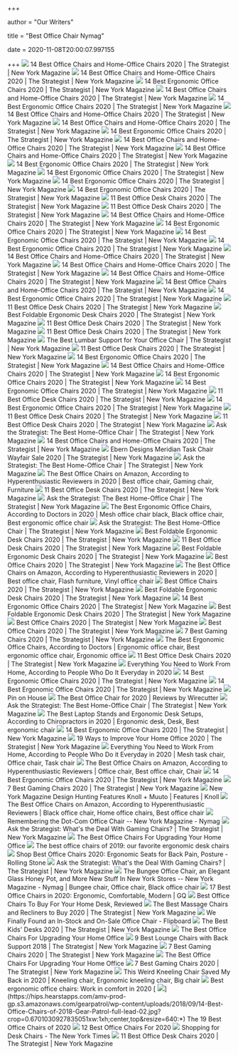 +++
        
author = "Our Writers"
        
title = "Best Office Chair Nymag"
        
date = 2020-11-08T20:00:07.997155
        
+++
[ ![](https://pyxis.nymag.com/v1/imgs/fdc/3a6/86a7075e3525ef1c07994401e3cd530a78-amazon-basics-exec-chair.2x.rsquare.w600.jpg)](https://pyxis.nymag.com/v1/imgs/fdc/3a6/86a7075e3525ef1c07994401e3cd530a78-amazon-basics-exec-chair.2x.rsquare.w600.jpg) 14 Best Office Chairs and Home-Office Chairs 2020 | The Strategist | New  York Magazine
[ ![](https://pyxis.nymag.com/v1/imgs/154/4b0/5c27022840e2dbf6dfd9249b0e5470c626-essentials-high-back-executive-chair.2x.rsquare.w600.jpg)](https://pyxis.nymag.com/v1/imgs/154/4b0/5c27022840e2dbf6dfd9249b0e5470c626-essentials-high-back-executive-chair.2x.rsquare.w600.jpg) 14 Best Office Chairs and Home-Office Chairs 2020 | The Strategist | New  York Magazine
[ ![](https://pyxis.nymag.com/v1/imgs/ca0/376/4360d10cf1bdff0c2bf6ac48c8dd8b9581-mirra-01-.2x.rsquare.w600.jpg)](https://pyxis.nymag.com/v1/imgs/ca0/376/4360d10cf1bdff0c2bf6ac48c8dd8b9581-mirra-01-.2x.rsquare.w600.jpg) 14 Best Ergonomic Office Chairs 2020 | The Strategist | New York Magazine
[ ![](https://pyxis.nymag.com/v1/imgs/792/f64/1e520ffe663f911427a2b10a6a0f6eb585-amazonbasics-classic-mid-back-mesh-swive.2x.rsquare.w600.jpg)](https://pyxis.nymag.com/v1/imgs/792/f64/1e520ffe663f911427a2b10a6a0f6eb585-amazonbasics-classic-mid-back-mesh-swive.2x.rsquare.w600.jpg) 14 Best Office Chairs and Home-Office Chairs 2020 | The Strategist | New  York Magazine
[ ![](https://pyxis.nymag.com/v1/imgs/846/daf/286566b1c411ec4f7e2fe2c9864102193c-humanscale-01-.2x.rdeep-vertical.w245.jpg)](https://pyxis.nymag.com/v1/imgs/846/daf/286566b1c411ec4f7e2fe2c9864102193c-humanscale-01-.2x.rdeep-vertical.w245.jpg) 14 Best Ergonomic Office Chairs 2020 | The Strategist | New York Magazine
[ ![](https://pyxis.nymag.com/v1/imgs/9c2/9bf/436a954ba3169c4f4f501fc9279e51f170-hon-valutask-low-back-task-chair.2x.rsquare.w600.jpg)](https://pyxis.nymag.com/v1/imgs/9c2/9bf/436a954ba3169c4f4f501fc9279e51f170-hon-valutask-low-back-task-chair.2x.rsquare.w600.jpg) 14 Best Office Chairs and Home-Office Chairs 2020 | The Strategist | New  York Magazine
[ ![](https://pyxis.nymag.com/v1/imgs/61a/801/c0310140bb4b4ded27a02d48d2ecc677ef.2x.rdeep-vertical.w245.jpg)](https://pyxis.nymag.com/v1/imgs/61a/801/c0310140bb4b4ded27a02d48d2ecc677ef.2x.rdeep-vertical.w245.jpg) 14 Best Office Chairs and Home-Office Chairs 2020 | The Strategist | New  York Magazine
[ ![](https://pyxis.nymag.com/v1/imgs/f7b/871/043213788ebaa36c20833630d25462d7f8-1----.2x.rsquare.w600.jpg)](https://pyxis.nymag.com/v1/imgs/f7b/871/043213788ebaa36c20833630d25462d7f8-1----.2x.rsquare.w600.jpg) 14 Best Ergonomic Office Chairs 2020 | The Strategist | New York Magazine
[ ![](https://pyxis.nymag.com/v1/imgs/dca/0c5/df9e70c76d45b4f288137691f42c109207-03-180219.rsquare.w600.jpg)](https://pyxis.nymag.com/v1/imgs/dca/0c5/df9e70c76d45b4f288137691f42c109207-03-180219.rsquare.w600.jpg) 14 Best Office Chairs and Home-Office Chairs 2020 | The Strategist | New  York Magazine
[ ![](https://pyxis.nymag.com/v1/imgs/742/d01/1fcb82626ad99af52e83ff3361fff50c73-sadie-big-and-tall-office-computer-chair.rsquare.w600.jpg)](https://pyxis.nymag.com/v1/imgs/742/d01/1fcb82626ad99af52e83ff3361fff50c73-sadie-big-and-tall-office-computer-chair.rsquare.w600.jpg) 14 Best Office Chairs and Home-Office Chairs 2020 | The Strategist | New  York Magazine
[ ![](https://pyxis.nymag.com/v1/imgs/c53/d8a/534ec22ae12afb42834a3cd7f87090e4b9-modway-01-.2x.rdeep-vertical.w245.jpg)](https://pyxis.nymag.com/v1/imgs/c53/d8a/534ec22ae12afb42834a3cd7f87090e4b9-modway-01-.2x.rdeep-vertical.w245.jpg) 14 Best Ergonomic Office Chairs 2020 | The Strategist | New York Magazine
[ ![](https://pyxis.nymag.com/v1/imgs/ef3/4ff/ea4854ef1915f3ffcd5ffb8288cd8af6d8-autonomous-01-.2x.rsquare.w600.jpg)](https://pyxis.nymag.com/v1/imgs/ef3/4ff/ea4854ef1915f3ffcd5ffb8288cd8af6d8-autonomous-01-.2x.rsquare.w600.jpg) 14 Best Ergonomic Office Chairs 2020 | The Strategist | New York Magazine
[ ![](https://pyxis.nymag.com/v1/imgs/982/e2d/0bb26c24eae142524d30c7d0ffbc4ad814-2----.2x.rsquare.w600.jpg)](https://pyxis.nymag.com/v1/imgs/982/e2d/0bb26c24eae142524d30c7d0ffbc4ad814-2----.2x.rsquare.w600.jpg) 14 Best Ergonomic Office Chairs 2020 | The Strategist | New York Magazine
[ ![](https://pyxis.nymag.com/v1/imgs/b13/013/3c8a0352a7668eb7e50b308fb9b001a6ee-freedom-chair-02-.2x.rdeep-vertical.w245.jpg)](https://pyxis.nymag.com/v1/imgs/b13/013/3c8a0352a7668eb7e50b308fb9b001a6ee-freedom-chair-02-.2x.rdeep-vertical.w245.jpg) 14 Best Ergonomic Office Chairs 2020 | The Strategist | New York Magazine
[ ![](https://pyxis.nymag.com/v1/imgs/b74/61a/ea589d37fe3579d452d8b9b594a579abea-21-desk-chairs-lede.rsquare.w1200.jpg)](https://pyxis.nymag.com/v1/imgs/b74/61a/ea589d37fe3579d452d8b9b594a579abea-21-desk-chairs-lede.rsquare.w1200.jpg) 11 Best Office Desk Chairs 2020 | The Strategist | New York Magazine
[ ![](https://pyxis.nymag.com/v1/imgs/c61/17b/7482c28f564f4867feedfbc68ed72cc4c8.rdeep-vertical.w245.jpg)](https://pyxis.nymag.com/v1/imgs/c61/17b/7482c28f564f4867feedfbc68ed72cc4c8.rdeep-vertical.w245.jpg) 11 Best Office Desk Chairs 2020 | The Strategist | New York Magazine
[ ![](https://pyxis.nymag.com/v1/imgs/f70/0dc/ef818830cfff15f517212eb5fb9f50f538-office-star-deluxe-vinyl-seat-and-mesh-b.2x.rsquare.w600.jpg)](https://pyxis.nymag.com/v1/imgs/f70/0dc/ef818830cfff15f517212eb5fb9f50f538-office-star-deluxe-vinyl-seat-and-mesh-b.2x.rsquare.w600.jpg) 14 Best Office Chairs and Home-Office Chairs 2020 | The Strategist | New  York Magazine
[ ![](https://pyxis.nymag.com/v1/imgs/a33/471/a93ccf6393ca3a3f138b1d39db56c3b546-kneeling-02-.rsquare.w600.jpg)](https://pyxis.nymag.com/v1/imgs/a33/471/a93ccf6393ca3a3f138b1d39db56c3b546-kneeling-02-.rsquare.w600.jpg) 14 Best Ergonomic Office Chairs 2020 | The Strategist | New York Magazine
[ ![](https://pyxis.nymag.com/v1/imgs/cb6/eef/ae55a9214bd9b16662bf652899ba601d06-aeron-01-.rdeep-vertical.w245.jpg)](https://pyxis.nymag.com/v1/imgs/cb6/eef/ae55a9214bd9b16662bf652899ba601d06-aeron-01-.rdeep-vertical.w245.jpg) 14 Best Ergonomic Office Chairs 2020 | The Strategist | New York Magazine
[ ![](https://pyxis.nymag.com/v1/imgs/d6b/868/5b387b35b1351fb4df18f850bc23debc24.rdeep-vertical.w245.jpg)](https://pyxis.nymag.com/v1/imgs/d6b/868/5b387b35b1351fb4df18f850bc23debc24.rdeep-vertical.w245.jpg) 14 Best Ergonomic Office Chairs 2020 | The Strategist | New York Magazine
[ ![](https://pyxis.nymag.com/v1/imgs/335/91f/96a2d90f499f371fd13cbf92664e31df5a-Molly-Insecure-at-desk.rsquare.w700.jpg)](https://pyxis.nymag.com/v1/imgs/335/91f/96a2d90f499f371fd13cbf92664e31df5a-Molly-Insecure-at-desk.rsquare.w700.jpg) 14 Best Office Chairs and Home-Office Chairs 2020 | The Strategist | New  York Magazine
[ ![](https://pyxis.nymag.com/v1/imgs/9ef/e24/3ea630b67ff590706279f3badb63e7713f.2x.rdeep-vertical.w245.jpg)](https://pyxis.nymag.com/v1/imgs/9ef/e24/3ea630b67ff590706279f3badb63e7713f.2x.rdeep-vertical.w245.jpg) 14 Best Office Chairs and Home-Office Chairs 2020 | The Strategist | New  York Magazine
[ ![](https://pyxis.nymag.com/v1/imgs/0b9/8d8/07a63705abf08897bb77dcf43d170ff3ea-boss-office-products-b316-be-perfect-pos.2x.rsquare.w600.jpg)](https://pyxis.nymag.com/v1/imgs/0b9/8d8/07a63705abf08897bb77dcf43d170ff3ea-boss-office-products-b316-be-perfect-pos.2x.rsquare.w600.jpg) 14 Best Office Chairs and Home-Office Chairs 2020 | The Strategist | New  York Magazine
[ ![](https://pyxis.nymag.com/v1/imgs/a0e/3ef/83c6508462bbc48250a4de50f7d4ca8f4d.2x.rdeep-vertical.w245.jpg)](https://pyxis.nymag.com/v1/imgs/a0e/3ef/83c6508462bbc48250a4de50f7d4ca8f4d.2x.rdeep-vertical.w245.jpg) 14 Best Office Chairs and Home-Office Chairs 2020 | The Strategist | New  York Magazine
[ ![](https://pyxis.nymag.com/v1/imgs/8ee/dc9/7f286f65db4bd3ea0ec8e4ac3fa394cffe-ergostool-01-.rsquare.w600.jpg)](https://pyxis.nymag.com/v1/imgs/8ee/dc9/7f286f65db4bd3ea0ec8e4ac3fa394cffe-ergostool-01-.rsquare.w600.jpg) 14 Best Ergonomic Office Chairs 2020 | The Strategist | New York Magazine
[ ![](https://pyxis.nymag.com/v1/imgs/ab8/7c4/88eff3a534fb14f710f0ff062b303f9119.2x.rdeep-vertical.w245.jpg)](https://pyxis.nymag.com/v1/imgs/ab8/7c4/88eff3a534fb14f710f0ff062b303f9119.2x.rdeep-vertical.w245.jpg) 11 Best Office Desk Chairs 2020 | The Strategist | New York Magazine
[ ![](https://pyxis.nymag.com/v1/imgs/534/8bd/f0cc2f6b27da21016e94f697d691dc40da-27-folding-chairs-lede.rhorizontal.h600.jpg)](https://pyxis.nymag.com/v1/imgs/534/8bd/f0cc2f6b27da21016e94f697d691dc40da-27-folding-chairs-lede.rhorizontal.h600.jpg) Best Foldable Ergonomic Desk Chairs 2020 | The Strategist | New York  Magazine
[ ![](https://pyxis.nymag.com/v1/imgs/0a9/36a/e100dabd79226271d8eeded26f6b8eab49.2x.rdeep-vertical.w245.jpg)](https://pyxis.nymag.com/v1/imgs/0a9/36a/e100dabd79226271d8eeded26f6b8eab49.2x.rdeep-vertical.w245.jpg) 11 Best Office Desk Chairs 2020 | The Strategist | New York Magazine
[ ![](https://pyxis.nymag.com/v1/imgs/18e/044/f8752d2ff1581ca7d364fba03bbc1e2895.rsquare.w600.jpg)](https://pyxis.nymag.com/v1/imgs/18e/044/f8752d2ff1581ca7d364fba03bbc1e2895.rsquare.w600.jpg) 11 Best Office Desk Chairs 2020 | The Strategist | New York Magazine
[ ![](https://pyxis.nymag.com/v1/imgs/da6/eb9/b66646d31701c936602d4123695dd99b64-27-office-chair-back-support-.2x.rhorizontal.w600.jpg)](https://pyxis.nymag.com/v1/imgs/da6/eb9/b66646d31701c936602d4123695dd99b64-27-office-chair-back-support-.2x.rhorizontal.w600.jpg) The Best Lumbar Support for Your Office Chair | The Strategist | New York  Magazine
[ ![](https://pyxis.nymag.com/v1/imgs/cd0/188/acc73a3a6139ab5ca58fe2f8ab076bc95c.rdeep-vertical.w245.jpg)](https://pyxis.nymag.com/v1/imgs/cd0/188/acc73a3a6139ab5ca58fe2f8ab076bc95c.rdeep-vertical.w245.jpg) 11 Best Office Desk Chairs 2020 | The Strategist | New York Magazine
[ ![](https://pyxis.nymag.com/v1/imgs/2ab/424/d0bab70b9ce3d03fac50667ff845957d40-vitalizier-01-.2x.rsquare.w600.jpg)](https://pyxis.nymag.com/v1/imgs/2ab/424/d0bab70b9ce3d03fac50667ff845957d40-vitalizier-01-.2x.rsquare.w600.jpg) 14 Best Ergonomic Office Chairs 2020 | The Strategist | New York Magazine
[ ![](https://pyxis.nymag.com/v1/imgs/ca5/bc5/36012ed1f1dd056cd221c8dbeb9b124457-boss-office-products-b6105-budget-mesh-t.2x.rsquare.w600.jpg)](https://pyxis.nymag.com/v1/imgs/ca5/bc5/36012ed1f1dd056cd221c8dbeb9b124457-boss-office-products-b6105-budget-mesh-t.2x.rsquare.w600.jpg) 14 Best Office Chairs and Home-Office Chairs 2020 | The Strategist | New  York Magazine
[ ![](https://pyxis.nymag.com/v1/imgs/d76/04a/a4eebbba1243346a84f5bb368a00214257.rsquare.w600.jpg)](https://pyxis.nymag.com/v1/imgs/d76/04a/a4eebbba1243346a84f5bb368a00214257.rsquare.w600.jpg) 14 Best Ergonomic Office Chairs 2020 | The Strategist | New York Magazine
[ ![](https://pyxis.nymag.com/v1/imgs/747/7c3/251944725727046d11f53b3b6ca672f782-25---.rsquare.w600.jpg)](https://pyxis.nymag.com/v1/imgs/747/7c3/251944725727046d11f53b3b6ca672f782-25---.rsquare.w600.jpg) 14 Best Ergonomic Office Chairs 2020 | The Strategist | New York Magazine
[ ![](https://pyxis.nymag.com/v1/imgs/99e/401/c68ea8abe8cf2140ac7eb46b9a771d11f1.2x.rdeep-vertical.w245.jpg)](https://pyxis.nymag.com/v1/imgs/99e/401/c68ea8abe8cf2140ac7eb46b9a771d11f1.2x.rdeep-vertical.w245.jpg) 11 Best Office Desk Chairs 2020 | The Strategist | New York Magazine
[ ![](https://pyxis.nymag.com/v1/imgs/054/c7a/3092f4e8e400626f7f30abd1a699e2ebec-08-office-chairs.rsquare.w700.jpg)](https://pyxis.nymag.com/v1/imgs/054/c7a/3092f4e8e400626f7f30abd1a699e2ebec-08-office-chairs.rsquare.w700.jpg) 14 Best Ergonomic Office Chairs 2020 | The Strategist | New York Magazine
[ ![](https://pyxis.nymag.com/v1/imgs/d4e/d5b/ffa83ec6778d887675f6a491a304854bab.2x.rsquare.w600.jpg)](https://pyxis.nymag.com/v1/imgs/d4e/d5b/ffa83ec6778d887675f6a491a304854bab.2x.rsquare.w600.jpg) 11 Best Office Desk Chairs 2020 | The Strategist | New York Magazine
[ ![](https://pyxis.nymag.com/v1/imgs/408/0fb/dfd63f068bc4ad9a533db3bca931972815.2x.rsquare.w600.jpg)](https://pyxis.nymag.com/v1/imgs/408/0fb/dfd63f068bc4ad9a533db3bca931972815.2x.rsquare.w600.jpg) 11 Best Office Desk Chairs 2020 | The Strategist | New York Magazine
[ ![](https://pyxis.nymag.com/v1/imgs/ed2/cf9/4f2556d521d87c28c33a4d7fbee3abd43c-19-ask-strat-office-chair-2.2x.h473.w710.jpg)](https://pyxis.nymag.com/v1/imgs/ed2/cf9/4f2556d521d87c28c33a4d7fbee3abd43c-19-ask-strat-office-chair-2.2x.h473.w710.jpg) Ask the Strategist: The Best Home-Office Chair | The Strategist | New York  Magazine
[ ![](https://pyxis.nymag.com/v1/imgs/683/9bd/96cbd85043ed3aa8a0c29758848e44e9d7-safco-products-zenergy-ball-chair-.2x.rsquare.w600.jpg)](https://pyxis.nymag.com/v1/imgs/683/9bd/96cbd85043ed3aa8a0c29758848e44e9d7-safco-products-zenergy-ball-chair-.2x.rsquare.w600.jpg) 14 Best Office Chairs and Home-Office Chairs 2020 | The Strategist | New  York Magazine
[ ![](https://pyxis.nymag.com/v1/imgs/069/039/636b00d640b832cb7a6f3a9e7e8099fff8-dotd-desk-chair.2x.rsocial.w600.jpg)](https://pyxis.nymag.com/v1/imgs/069/039/636b00d640b832cb7a6f3a9e7e8099fff8-dotd-desk-chair.2x.rsocial.w600.jpg) Ebern Designs Meridian Task Chair Wayfair Sale 2020 | The Strategist | New  York Magazine
[ ![](https://pyxis.nymag.com/v1/imgs/681/364/e682ac5a8562ef5ad681c36e86788a3c9f-19-ask-strat-office-chair-4.h473.w710.jpg)](https://pyxis.nymag.com/v1/imgs/681/364/e682ac5a8562ef5ad681c36e86788a3c9f-19-ask-strat-office-chair-4.h473.w710.jpg) Ask the Strategist: The Best Home-Office Chair | The Strategist | New York  Magazine
[ ![](https://i.pinimg.com/originals/73/d6/60/73d66076bc210e5f4f1b7b98bb8cfca4.png)](https://i.pinimg.com/originals/73/d6/60/73d66076bc210e5f4f1b7b98bb8cfca4.png) The Best Office Chairs on Amazon, According to Hyperenthusiastic Reviewers  in 2020 | Best office chair, Gaming chair, Furniture
[ ![](https://pyxis.nymag.com/v1/imgs/efb/1ea/c07b027f7010e35b41a328c748a574480f.2x.rdeep-vertical.w245.jpg)](https://pyxis.nymag.com/v1/imgs/efb/1ea/c07b027f7010e35b41a328c748a574480f.2x.rdeep-vertical.w245.jpg) 11 Best Office Desk Chairs 2020 | The Strategist | New York Magazine
[ ![](https://pyxis.nymag.com/v1/imgs/20a/698/e3148d0aeaef96936c7590d7711938a470-19-ask-strat-office-chair-3.2x.h473.w710.jpg)](https://pyxis.nymag.com/v1/imgs/20a/698/e3148d0aeaef96936c7590d7711938a470-19-ask-strat-office-chair-3.2x.h473.w710.jpg) Ask the Strategist: The Best Home-Office Chair | The Strategist | New York  Magazine
[ ![](https://i.pinimg.com/564x/52/d9/28/52d928f535726b01360da5c1dfe6fb48.jpg)](https://i.pinimg.com/564x/52/d9/28/52d928f535726b01360da5c1dfe6fb48.jpg) The Best Ergonomic Office Chairs, According to Doctors in 2020 | Mesh office  chair black, Black office chair, Best ergonomic office chair
[ ![](https://pyxis.nymag.com/v1/imgs/ff6/22f/ac0699a0830146d14ad35425ef33337ef2-19-ask-strat-office-chair-1.h473.w710.jpg)](https://pyxis.nymag.com/v1/imgs/ff6/22f/ac0699a0830146d14ad35425ef33337ef2-19-ask-strat-office-chair-1.h473.w710.jpg) Ask the Strategist: The Best Home-Office Chair | The Strategist | New York  Magazine
[ ![](https://pyxis.nymag.com/v1/imgs/0d8/ccf/605c2ad792d600ec4fc699592c6a2e9e07-office-furniture-chairs-folding-office-c.rsquare.w600.jpg)](https://pyxis.nymag.com/v1/imgs/0d8/ccf/605c2ad792d600ec4fc699592c6a2e9e07-office-furniture-chairs-folding-office-c.rsquare.w600.jpg) Best Foldable Ergonomic Desk Chairs 2020 | The Strategist | New York  Magazine
[ ![](https://pyxis.nymag.com/v1/imgs/5f8/443/1bd7ea47b178eb0345067efeb7c83887b8-urbanoutfitterschair.2x.rdeep-vertical.w245.jpg)](https://pyxis.nymag.com/v1/imgs/5f8/443/1bd7ea47b178eb0345067efeb7c83887b8-urbanoutfitterschair.2x.rdeep-vertical.w245.jpg) 11 Best Office Desk Chairs 2020 | The Strategist | New York Magazine
[ ![](https://pyxis.nymag.com/v1/imgs/f83/f30/7c4a11e936ad6dabf8f1279d6baad8c2da.rdeep-vertical.w245.jpg)](https://pyxis.nymag.com/v1/imgs/f83/f30/7c4a11e936ad6dabf8f1279d6baad8c2da.rdeep-vertical.w245.jpg) Best Foldable Ergonomic Desk Chairs 2020 | The Strategist | New York  Magazine
[ ![](https://pyxis.nymag.com/v1/imgs/723/c84/c42205c25182dc355cc75f21ec909822ec.rdeep-vertical.w245.jpg)](https://pyxis.nymag.com/v1/imgs/723/c84/c42205c25182dc355cc75f21ec909822ec.rdeep-vertical.w245.jpg) Best Office Chairs 2020 | The Strategist | New York Magazine
[ ![](https://i.pinimg.com/originals/0c/6d/69/0c6d699af00709a9531ac42abf835c0d.png)](https://i.pinimg.com/originals/0c/6d/69/0c6d699af00709a9531ac42abf835c0d.png) The Best Office Chairs on Amazon, According to Hyperenthusiastic Reviewers  in 2020 | Best office chair, Flash furniture, Vinyl office chair
[ ![](https://pyxis.nymag.com/v1/imgs/cff/692/375f2f30ec5d84d08d09baf5755ca8eb66-gaming-chair-peoples-choice.rsquare.w600.jpg)](https://pyxis.nymag.com/v1/imgs/cff/692/375f2f30ec5d84d08d09baf5755ca8eb66-gaming-chair-peoples-choice.rsquare.w600.jpg) Best Office Chairs 2020 | The Strategist | New York Magazine
[ ![](https://pyxis.nymag.com/v1/imgs/298/513/2bea7219adf416139cd2c0268f44ab609e-mesh-back-nesting-chair-w-flip-seat-5.2x.rsquare.w600.jpg)](https://pyxis.nymag.com/v1/imgs/298/513/2bea7219adf416139cd2c0268f44ab609e-mesh-back-nesting-chair-w-flip-seat-5.2x.rsquare.w600.jpg) Best Foldable Ergonomic Desk Chairs 2020 | The Strategist | New York  Magazine
[ ![](https://pyxis.nymag.com/v1/imgs/a52/b6e/3c7a7fef4f67d452c4b02e9d85c65574a4-gaia-.2x.rsquare.w600.jpg)](https://pyxis.nymag.com/v1/imgs/a52/b6e/3c7a7fef4f67d452c4b02e9d85c65574a4-gaia-.2x.rsquare.w600.jpg) 14 Best Ergonomic Office Chairs 2020 | The Strategist | New York Magazine
[ ![](https://pyxis.nymag.com/v1/imgs/11a/5c7/f33bcfad8085762f80e18ae32779f2cf4a.2x.rdeep-vertical.w245.jpg)](https://pyxis.nymag.com/v1/imgs/11a/5c7/f33bcfad8085762f80e18ae32779f2cf4a.2x.rdeep-vertical.w245.jpg) Best Foldable Ergonomic Desk Chairs 2020 | The Strategist | New York  Magazine
[ ![](https://pyxis.nymag.com/v1/imgs/ea8/4d7/a59fcb63ccdaf6cc40e586c6b33c51a290-28-Ask-A-Cool-Person-Office-Chairs-lede.rsquare.w700.jpg)](https://pyxis.nymag.com/v1/imgs/ea8/4d7/a59fcb63ccdaf6cc40e586c6b33c51a290-28-Ask-A-Cool-Person-Office-Chairs-lede.rsquare.w700.jpg) Best Office Chairs 2020 | The Strategist | New York Magazine
[ ![](https://pyxis.nymag.com/v1/imgs/311/ef3/19a2ec4c912ec1cd94baddd6d93ac6b908.rdeep-vertical.w245.jpg)](https://pyxis.nymag.com/v1/imgs/311/ef3/19a2ec4c912ec1cd94baddd6d93ac6b908.rdeep-vertical.w245.jpg) Best Office Chairs 2020 | The Strategist | New York Magazine
[ ![](https://pyxis.nymag.com/v1/imgs/e02/d51/b05e8198bea7fa5981ae89a3edb28e3a0e-gamingchairlede.rsquare.w700.jpg)](https://pyxis.nymag.com/v1/imgs/e02/d51/b05e8198bea7fa5981ae89a3edb28e3a0e-gamingchairlede.rsquare.w700.jpg) 7 Best Gaming Chairs 2020 | The Strategist | New York Magazine
[ ![](https://i.pinimg.com/originals/0b/a1/d6/0ba1d6874631367c512233d54921e0b9.png)](https://i.pinimg.com/originals/0b/a1/d6/0ba1d6874631367c512233d54921e0b9.png) The Best Ergonomic Office Chairs, According to Doctors | Ergonomic office  chair, Best ergonomic office chair, Ergonomic office
[ ![](https://pyxis.nymag.com/v1/imgs/8fd/480/798eed67b808a97fe70be89496d7c0be9d.2x.rsquare.w600.jpg)](https://pyxis.nymag.com/v1/imgs/8fd/480/798eed67b808a97fe70be89496d7c0be9d.2x.rsquare.w600.jpg) 11 Best Office Desk Chairs 2020 | The Strategist | New York Magazine
[ ![](https://i.pinimg.com/originals/cf/ef/25/cfef25c712b907b0f2d3d45d2f4b44c6.jpg)](https://i.pinimg.com/originals/cf/ef/25/cfef25c712b907b0f2d3d45d2f4b44c6.jpg) Everything You Need to Work From Home, According to People Who Do It  Everyday in 2020
[ ![](https://pyxis.nymag.com/v1/imgs/054/c7a/3092f4e8e400626f7f30abd1a699e2ebec-08-office-chairs.rsocial.w1200.jpg)](https://pyxis.nymag.com/v1/imgs/054/c7a/3092f4e8e400626f7f30abd1a699e2ebec-08-office-chairs.rsocial.w1200.jpg) 14 Best Ergonomic Office Chairs 2020 | The Strategist | New York Magazine
[ ![](https://pyxis.nymag.com/v1/imgs/a70/877/17f8f29674410e3361dca3fc6cba3df97f-08-desk-lede.2x.rsquare.w536.jpg)](https://pyxis.nymag.com/v1/imgs/a70/877/17f8f29674410e3361dca3fc6cba3df97f-08-desk-lede.2x.rsquare.w536.jpg) 14 Best Ergonomic Office Chairs 2020 | The Strategist | New York Magazine
[ ![](https://i.pinimg.com/originals/1b/89/f7/1b89f7b247adf4eebe435f277beddef1.jpg)](https://i.pinimg.com/originals/1b/89/f7/1b89f7b247adf4eebe435f277beddef1.jpg) Pin on House
[ ![](https://cdn.thewirecutter.com/wp-content/media/2020/09/officechairs-2048px-9607.jpg?auto=webp&crop=1.91:1&width=1200)](https://cdn.thewirecutter.com/wp-content/media/2020/09/officechairs-2048px-9607.jpg?auto=webp&crop=1.91:1&width=1200) The Best Office Chair for 2020 | Reviews by Wirecutter
[ ![](https://pyxis.nymag.com/v1/imgs/53d/ac8/cfb5d229daf22fe869dd09d4d5a45fa004-24-switchboard-operator.2x.rsocial.w600.jpg)](https://pyxis.nymag.com/v1/imgs/53d/ac8/cfb5d229daf22fe869dd09d4d5a45fa004-24-switchboard-operator.2x.rsocial.w600.jpg) Ask the Strategist: The Best Home-Office Chair | The Strategist | New York  Magazine
[ ![](https://i.pinimg.com/originals/8e/00/a3/8e00a387e4e5a4a23cbd8994d1debc35.jpg)](https://i.pinimg.com/originals/8e/00/a3/8e00a387e4e5a4a23cbd8994d1debc35.jpg) The Best Laptop Stands and Ergonomic Desk Setups, According to  Chiropractors in 2020 | Ergonomic desk, Desk, Best ergonomic chair
[ ![](https://pyxis.nymag.com/v1/imgs/b88/8db/265303d3d28e86fa38051a443d2051b598-lede-.2x.rsquare.w536.jpg)](https://pyxis.nymag.com/v1/imgs/b88/8db/265303d3d28e86fa38051a443d2051b598-lede-.2x.rsquare.w536.jpg) 14 Best Ergonomic Office Chairs 2020 | The Strategist | New York Magazine
[ ![](https://pyxis.nymag.com/v1/imgs/ce9/355/852bea5ebdac1de1af288bd318485bd475.2x.rdeep-vertical.w245.jpg)](https://pyxis.nymag.com/v1/imgs/ce9/355/852bea5ebdac1de1af288bd318485bd475.2x.rdeep-vertical.w245.jpg) 19 Ways to Improve Your Home Office 2020 | The Strategist | New York  Magazine
[ ![](https://i.pinimg.com/736x/cf/13/f4/cf13f4bc667c93a01394a4b0ba043dd2.jpg)](https://i.pinimg.com/736x/cf/13/f4/cf13f4bc667c93a01394a4b0ba043dd2.jpg) Everything You Need to Work From Home, According to People Who Do it  Everyday in 2020 | Mesh task chair, Office chair, Task chair
[ ![](https://i.pinimg.com/originals/f1/ba/f6/f1baf627996f3c3594d3564a478e0832.jpg)](https://i.pinimg.com/originals/f1/ba/f6/f1baf627996f3c3594d3564a478e0832.jpg) The Best Office Chairs on Amazon, According to Hyperenthusiastic Reviewers  | Office chair, Best office chair, Chair
[ ![](https://pyxis.nymag.com/v1/imgs/d8f/79f/98d39b6b4f4753dcd8815cc8ca14d1e584-06-sales-ledelede.2x.rsquare.w536.jpg)](https://pyxis.nymag.com/v1/imgs/d8f/79f/98d39b6b4f4753dcd8815cc8ca14d1e584-06-sales-ledelede.2x.rsquare.w536.jpg) 14 Best Ergonomic Office Chairs 2020 | The Strategist | New York Magazine
[ ![](https://pyxis.nymag.com/v1/imgs/665/3bd/0ae2be9c66d31b3220329b798c656bd031.2x.rdeep-vertical.w245.jpg)](https://pyxis.nymag.com/v1/imgs/665/3bd/0ae2be9c66d31b3220329b798c656bd031.2x.rdeep-vertical.w245.jpg) 7 Best Gaming Chairs 2020 | The Strategist | New York Magazine
[ ![](http://www.knoll.com/nkdc/images/knollnews/08_14-NYMag-7001.jpg)](http://www.knoll.com/nkdc/images/knollnews/08_14-NYMag-7001.jpg) New York Magazine Design Hunting Features Knoll + Muuto | Features | Knoll
[ ![](https://i.pinimg.com/originals/16/ff/27/16ff2702cde3ba16424fa0a49ff2421a.jpg)](https://i.pinimg.com/originals/16/ff/27/16ff2702cde3ba16424fa0a49ff2421a.jpg) The Best Office Chairs on Amazon, According to Hyperenthusiastic Reviewers  | Black office chair, Home office chairs, Best office chair
[ ![](https://images.nymag.com/news/intelligencer/aeron060918_198.jpg)](https://images.nymag.com/news/intelligencer/aeron060918_198.jpg) Remembering the Dot-Com Office Chair -- New York Magazine - Nymag
[ ![](https://pyxis.nymag.com/v1/imgs/d96/4f1/a687330a3ea083adad8692a23511507a25-21-maxnomic.2x.rhorizontal.w600.jpg)](https://pyxis.nymag.com/v1/imgs/d96/4f1/a687330a3ea083adad8692a23511507a25-21-maxnomic.2x.rhorizontal.w600.jpg) Ask the Strategist: What's the Deal With Gaming Chairs? | The Strategist | New  York Magazine
[ ![](https://specials-images.forbesimg.com/imageserve/5eea485bdb3b680006a1e736/960x0.jpg?cropX1=0&cropX2=800&cropY1=233&cropY2=766)](https://specials-images.forbesimg.com/imageserve/5eea485bdb3b680006a1e736/960x0.jpg?cropX1=0&cropX2=800&cropY1=233&cropY2=766) The Best Office Chairs For Upgrading Your Home Office
[ ![](https://www.gannett-cdn.com/presto/2019/10/14/USAT/1c80747a-b74b-4023-9ced-f08a880485a2-Office-Chair-TBRN-Hero.jpg?crop=4977,2800,x0,y0&width=3200&height=1680&fit=bounds)](https://www.gannett-cdn.com/presto/2019/10/14/USAT/1c80747a-b74b-4023-9ced-f08a880485a2-Office-Chair-TBRN-Hero.jpg?crop=4977,2800,x0,y0&width=3200&height=1680&fit=bounds) The best office chairs of 2019: our favorite ergonomic desk chairs
[ ![](https://www.rollingstone.com/wp-content/uploads/2020/04/office-chairs.jpg)](https://www.rollingstone.com/wp-content/uploads/2020/04/office-chairs.jpg) Shop Best Office Chairs 2020: Ergonomic Seats for Back Pain, Posture -  Rolling Stone
[ ![](https://pyxis.nymag.com/v1/imgs/41e/583/8a4c312fe169d34d4848a24213240c0c20-21-noble-chairs.rhorizontal.w600.jpg)](https://pyxis.nymag.com/v1/imgs/41e/583/8a4c312fe169d34d4848a24213240c0c20-21-noble-chairs.rhorizontal.w600.jpg) Ask the Strategist: What's the Deal With Gaming Chairs? | The Strategist | New  York Magazine
[ ![](https://i.pinimg.com/originals/46/29/63/46296340377d2828018df08eb2a991a9.jpg)](https://i.pinimg.com/originals/46/29/63/46296340377d2828018df08eb2a991a9.jpg) The Bungee Office Chair, an Elegant Glass Honey Pot, and More New Stuff In  New York Stores -- New York Magazine - Nymag | Bungee chair, Office chair,  Black office chair
[ ![](https://media.gq.com/photos/5f12159f97f256cb0f19314c/master/pass/chairs-v4.jpg)](https://media.gq.com/photos/5f12159f97f256cb0f19314c/master/pass/chairs-v4.jpg) 17 Best Office Chairs in 2020: Ergonomic, Comfortable, Modern | GQ
[ ![](https://www.refinery29.com/images/10122268.png?format=pjpg&auto=webp&resize-filter=lanczos2&quality=50&sharpen=a3%2Cr3%2Ct0&optimize=low&width=960)](https://www.refinery29.com/images/10122268.png?format=pjpg&auto=webp&resize-filter=lanczos2&quality=50&sharpen=a3%2Cr3%2Ct0&optimize=low&width=960) Best Office Chairs To Buy For Your Home Desk, Reviewed
[ ![](https://pyxis.nymag.com/v1/imgs/2c8/afb/b7655a3c30580d1aa9ff7605f5d98fe884.2x.rdeep-vertical.w245.jpg)](https://pyxis.nymag.com/v1/imgs/2c8/afb/b7655a3c30580d1aa9ff7605f5d98fe884.2x.rdeep-vertical.w245.jpg) The Best Massage Chairs and Recliners to Buy 2020 | The Strategist | New  York Magazine
[ ![](https://pyxis.nymag.com/v1/imgs/e6d/3ca/ebeedb209197422ac1d9dc5b68b4cffb8f.1x.rsocial.w1200.jpg)](https://pyxis.nymag.com/v1/imgs/e6d/3ca/ebeedb209197422ac1d9dc5b68b4cffb8f.1x.rsocial.w1200.jpg) We Finally Found an In-Stock and On-Sale Office Chair - Flipboard
[ ![](https://pyxis.nymag.com/v1/imgs/ee0/587/16744c8ef391b3ac11355938686d3e626b-17-camp-storage-desk-o.2x.rsocial.w600.jpg)](https://pyxis.nymag.com/v1/imgs/ee0/587/16744c8ef391b3ac11355938686d3e626b-17-camp-storage-desk-o.2x.rsocial.w600.jpg) The Best Kids' Desks 2020 | The Strategist | New York Magazine
[ ![](https://thumbor.forbes.com/thumbor/711x1028/https://specials-images.forbesimg.com/imageserve/5eea4d186ef66b0006115587/0x800.jpg?fit=scale)](https://thumbor.forbes.com/thumbor/711x1028/https://specials-images.forbesimg.com/imageserve/5eea4d186ef66b0006115587/0x800.jpg?fit=scale) The Best Office Chairs For Upgrading Your Home Office
[ ![](https://pyxis.nymag.com/v1/imgs/b8d/388/3e1c1001ffb4f4e42a24591549a1ee332a-herman-miller-chair-with-ottoman.2x.rhorizontal.w600.jpg)](https://pyxis.nymag.com/v1/imgs/b8d/388/3e1c1001ffb4f4e42a24591549a1ee332a-herman-miller-chair-with-ottoman.2x.rhorizontal.w600.jpg) 9 Best Lounge Chairs with Back Support 2018 | The Strategist | New York  Magazine
[ ![](https://pyxis.nymag.com/v1/imgs/a8a/803/d61cf8f6accb7473d3e8b1e2e01dcabfb2.2x.rdeep-vertical.w245.jpg)](https://pyxis.nymag.com/v1/imgs/a8a/803/d61cf8f6accb7473d3e8b1e2e01dcabfb2.2x.rdeep-vertical.w245.jpg) 7 Best Gaming Chairs 2020 | The Strategist | New York Magazine
[ ![](https://specials-images.forbesimg.com/imageserve/5f203f62953761c471e7740d/960x0.jpg?fit=scale)](https://specials-images.forbesimg.com/imageserve/5f203f62953761c471e7740d/960x0.jpg?fit=scale) The Best Office Chairs For Upgrading Your Home Office
[ ![](https://pyxis.nymag.com/v1/imgs/b8a/3d2/0d56caaced943ac8fd7a807ac1ce2564a8.rdeep-vertical.w245.jpg)](https://pyxis.nymag.com/v1/imgs/b8a/3d2/0d56caaced943ac8fd7a807ac1ce2564a8.rdeep-vertical.w245.jpg) 7 Best Gaming Chairs 2020 | The Strategist | New York Magazine
[ ![](https://i.pinimg.com/736x/d2/a1/43/d2a1434fcbe1987ecebeb59897a80d2d.jpg)](https://i.pinimg.com/736x/d2/a1/43/d2a1434fcbe1987ecebeb59897a80d2d.jpg) This Weird Kneeling Chair Saved My Back in 2020 | Kneeling chair, Ergonomic  kneeling chair, Big chair
[ ![](https://blueprint-api-production.s3.amazonaws.com/uploads/card/image/1466946/56ce53f3-6de1-4010-ae92-0ed8266eb6db.jpg)](https://blueprint-api-production.s3.amazonaws.com/uploads/card/image/1466946/56ce53f3-6de1-4010-ae92-0ed8266eb6db.jpg) Best ergonomic office chairs: Work in comfort in 2020
[ ![](https://hips.hearstapps.com/amv-prod-gp.s3.amazonaws.com/gearpatrol/wp-content/uploads/2018/09/14-Best-Office-Chairs-of-2018-Gear-Patrol-full-lead-02.jpg?crop=0.6701030927835051xw:1xh;center,top&resize=640:*)](https://hips.hearstapps.com/amv-prod-gp.s3.amazonaws.com/gearpatrol/wp-content/uploads/2018/09/14-Best-Office-Chairs-of-2018-Gear-Patrol-full-lead-02.jpg?crop=0.6701030927835051xw:1xh;center,top&resize=640:*) The 19 Best Office Chairs of 2020
[ ![](https://www.btod.com/blog/wp-content/uploads/2019/10/best-office-chairs-2020-blog-header.jpg)](https://www.btod.com/blog/wp-content/uploads/2019/10/best-office-chairs-2020-blog-header.jpg) 12 Best Office Chairs For 2020
[ ![](https://static01.nyt.com/images/2019/03/03/realestate/03shopping1/03shopping1-videoSixteenByNineJumbo1600.jpg)](https://static01.nyt.com/images/2019/03/03/realestate/03shopping1/03shopping1-videoSixteenByNineJumbo1600.jpg) Shopping for Desk Chairs - The New York Times
[ ![](https://pyxis.nymag.com/v1/imgs/d72/3b9/47d615f3fd7a98aa52bd6d3fb1a4a12f7e-26-desk-lede.2x.rsquare.w536.jpg)](https://pyxis.nymag.com/v1/imgs/d72/3b9/47d615f3fd7a98aa52bd6d3fb1a4a12f7e-26-desk-lede.2x.rsquare.w536.jpg) 11 Best Office Desk Chairs 2020 | The Strategist | New York Magazine
